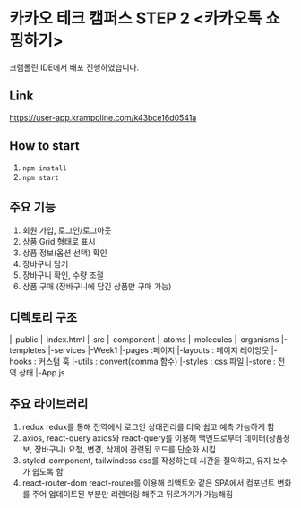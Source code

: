 # 카카오 테크 캠퍼스 STEP 2 <카카오톡 쇼핑하기>

크램폴린 IDE에서 배포 진행하였습니다. 
## Link
https://user-app.krampoline.com/k43bce16d0541a


## How to start
1. `npm install`
2. `npm start`

## 주요 기능
1. 회원 가입, 로그인/로그아웃
2. 상품 Grid 형태로 표시
3. 상품 정보(옵션 선택) 확인
4. 장바구니 담기 
5. 장바구니 확인, 수량 조절
6. 상품 구매 (장바구니에 담긴 상품만 구매 가능)


## 디렉토리 구조
|-public
  |-index.html
|-src
  |-component
    |-atoms
    |-molecules
    |-organisms
    |-templetes
    |-services
    |-Week1
  |-pages :페이지
  |-layouts : 페이지 레이앙웃
  |-hooks : 커스텀 훅
  |-utils : convert(comma 함수)
  |-styles : css 파일
  |-store : 전역 상태
  |-App.js 

## 주요 라이브러리 
1. redux
redux를 통해 전역에서 로그인 상태관리를 더욱 쉽고 예측 가능하게 함
2. axios, react-query
axios와 react-query를 이용해 백엔드로부터 데이터(상품정보, 장바구니) 요청, 변경, 삭제에 관련된 코드를 단순화 시킴
3. styled-component, tailwindcss
css를 작성하는데 시간을 절약하고, 유지 보수가 쉽도록 함
4. react-router-dom
react-router를 이용해 리액트와 같은 SPA에서 컴포넌트 변화를 주어 업데이트된 부분만 리렌더링 해주고 뒤로가기가 가능해짐
